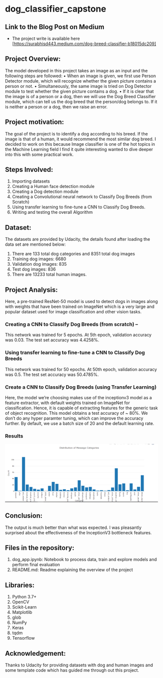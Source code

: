 
# dog_classifier_capstone

## Link to the Blog Post on Medium
- The project write is available here [https://surabhisd443.medium.com/dog-breed-classifier-b18015dc209]

## Project Overview:
The model developed in this project takes an image as an input and the following steps are followed:
•	When an image is given, we first use Person Detector module, which will recognize whether the given picture contains a person or not.
•	Simultaneously, the same image is tried on Dog Detector module to test whether the given picture contains a dog.
•	If it is clear that the image is of a person or a dog, then we will use the Dog Breed Classifier module, which can tell us the dog breed that the person/dog belongs to. If it is neither a person or a dog, then we raise an error.

## Project motivation:
The goal of the project is to identify a dog according to his breed. If the image is that of a human, it would recommend the most similar dog breed. I decided to work on this because Image classifier is one of the hot topics in the Machine Learning field I find it quite interesting wanted to dive deeper into this with some practical work.

## Steps Involved:
1.	Importing datasets
2.	Creating a Human face detection module
3.	Creating a Dog detection module
4.	Creating a Convolutional neural network to Classify Dog Breeds (from Scratch)
5.	Using transfer learning to fine-tune a CNN to Classify Dog Breeds.
6.	Writing and testing the overall Algorithm

## Dataset:
The datasets are provided by Udacity, the details found after loading the data set are mentioned below:
1.	There are 133 total dog categories and 8351 total dog images
2.	Training dog images: 6680
3.	Validation dog images: 835
4.	Test dog images: 836
5.	There are 13233 total human images.

## Project Analysis:
Here, a pre-trained ResNet-50 model is used to detect dogs in images along with weights that have been trained on ImageNet which is a very large and popular dataset used for image classification and other vision tasks.

### Creating a CNN to Classify Dog Breeds (from scratch) –
This network was trained for 5 epochs. At 5th epoch, validation accuracy was 0.03. The test set accuracy was 4.4258%.

### Using transfer learning to fine-tune a CNN to Classify Dog Breeds
This network was trained for 50 epochs. At 50th epoch, validation accuracy was 0.5. The test set accuracy was 50.4785%.

### Create a CNN to Classify Dog Breeds (using Transfer Learning)
Here, the model we’re choosing makes use of the inceptionv3 model as a feature extractor, with default weights trained on ImageNet for classification. Hence, it is capable of extracting features for the generic task of object recognition.
This model obtains a test accuracy of ~ 80%. We don’t do any hyper paramter tuning, which can improve the accuracy further. By default, we use a batch size of 20 and the default learning rate.

### Results
![Alt text](https://github.com/surabhi-dubey/Disaster_response_pipeline/blob/master/Visualisation2.PNG?raw=true "Visualisation2")

## Conclusion:
The output is much better than what was expected. I was pleasantly surprised about the effectiveness of the InceptionV3 bottleneck features.

## Files in the repository:
1. dog_app.ipynb: Notebook to process data, train and explore models and perform final evaluation
2. README.md: Readme explaining the overview of the project

## Libraries:
1.	Python 3.7+
2.	OpenCV
3.	Scikit-Learn
4.	Matplotlib
5.	glob
6.	NumPy
7.	Keras
8.	tqdm
9.	Tensorflow

## Acknowledgement:
Thanks to Udacity for providing datasets with dog and human images and some template code which has guided me through out this project.
